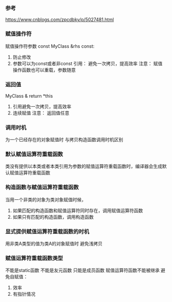 ### 参考
https://www.cnblogs.com/zpcdbky/p/5027481.html

### 赋值操作符
赋值操作符参数 const MyClass &rhs
const: 
1. 防止修改
2. 参数可以为const或者非const
引用：
避免一次拷贝，提高效率
注意：
赋值操作函数也可以重载，参数随意

### 返回值
MyClass &
return *this

1. 引用避免一次拷贝，提高效率
2. 连续赋值
注意： 返回值任意

### 调用时机
为一个已经存在的对象赋值时
与拷贝构造函数调用时机区别

### 默认赋值运算符重载函数
类没有提供以本类或者本类引用为参数的赋值运算符重载函数时，编译器会生成默认赋值运算符重载函数

### 构造函数与赋值运算符重载函数
当用一个非类的对象为类对象赋值时候，
1. 如果匹配的构造函数和赋值运算符同时存在，调用赋值运算符函数
2. 如果只有匹配的构造函数，调用构造函数

### 显式提供赋值运算符重载函数的时机
用非类A类型的值为类A的对象赋值时
避免浅拷贝

### 赋值运算符重载函数类型
不能是static函数
不能是友元函数
只能是成员函数
赋值运算符函数不能被继承
避免自赋值：
1. 效率
2. 有指针情况
